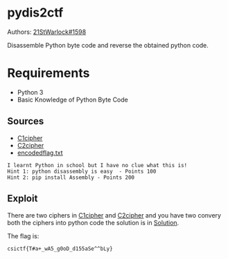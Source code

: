 # pydis2ctf

Authors: [21StWarlock#1598](21StWarlock#1598)

Disassemble Python byte code and reverse the obtained python code.

# Requirements

- Python 3
- Basic Knowledge of Python Byte Code

## Sources

- [C1cipher](./C1cipher)
- [C2cipher](./C2cipher)
- [encodedflag.txt](./encodedflag.txt)


```
I learnt Python in school but I have no clue what this is!
Hint 1: python disassembly is easy  - Points 100
Hint 2: pip install Assembly - Points 200
```

## Exploit

There are two ciphers in [C1cipher](./C1cipher) and [C2cipher](./C2cipher) and you have two convery both the ciphers into python code the solution is in [Solution](./solution.py).

 The flag is:
```
csictf{T#a+_wA5_g0oD_d155aSe^^bLy}
```
